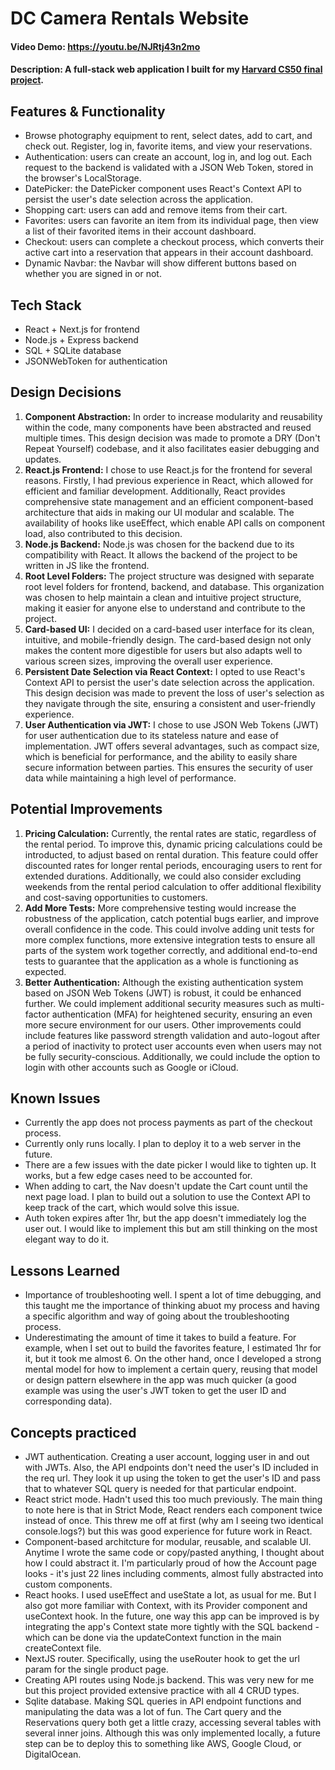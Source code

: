 # DC Camera Rentals Website
#### Video Demo:  https://youtu.be/NJRtj43n2mo
#### Description:  A full-stack web application I built for my [Harvard CS50 final project](https://cs50.harvard.edu/x/2023/project/).

## Features & Functionality
- Browse photography equipment to rent, select dates, add to cart, and check out. Register, log in, favorite items, and view your reservations.
- Authentication: users can create an account, log in, and log out. Each request to the backend is validated with a JSON Web Token, stored in the browser's LocalStorage.
- DatePicker: the DatePicker component uses React's Context API to persist the user's date selection across the application.
- Shopping cart: users can add and remove items from their cart.
- Favorites: users can favorite an item from its individual page, then view a list of their favorited items in their account dashboard.
- Checkout: users can complete a checkout process, which converts their active cart into a reservation that appears in their account dashboard.
- Dynamic Navbar: the Navbar will show different buttons based on whether you are signed in or not.

## Tech Stack
- React + Next.js for frontend
- Node.js + Express backend
- SQL + SQLite database
- JSONWebToken for authentication

## Design Decisions
1. **Component Abstraction:** In order to increase modularity and reusability within the code, many components have been abstracted and reused multiple times. This design decision was made to promote a DRY (Don't Repeat Yourself) codebase, and it also facilitates easier debugging and updates.
2. **React.js Frontend:** I chose to use React.js for the frontend for several reasons. Firstly, I had previous experience in React, which allowed for efficient and familiar development. Additionally, React provides comprehensive state management and an efficient component-based architecture that aids in making our UI modular and scalable. The availability of hooks like useEffect, which enable API calls on component load, also contributed to this decision.
3. **Node.js Backend:** Node.js was chosen for the backend due to its compatibility with React. It allows the backend of the project to be written in JS like the frontend.
4. **Root Level Folders:** The project structure was designed with separate root level folders for frontend, backend, and database. This organization was chosen to help maintain a clean and intuitive project structure, making it easier for anyone else to understand and contribute to the project.
5. **Card-based UI:** I decided on a card-based user interface for its clean, intuitive, and mobile-friendly design. The card-based design not only makes the content more digestible for users but also adapts well to various screen sizes, improving the overall user experience.
6. **Persistent Date Selection via React Context:** I opted to use React's Context API to persist the user's date selection across the application. This design decision was made to prevent the loss of user's selection as they navigate through the site, ensuring a consistent and user-friendly experience.
7. **User Authentication via JWT:** I chose to use JSON Web Tokens (JWT) for user authentication due to its stateless nature and ease of implementation. JWT offers several advantages, such as compact size, which is beneficial for performance, and the ability to easily share secure information between parties. This ensures the security of user data while maintaining a high level of performance.

## Potential Improvements
1. **Pricing Calculation:** Currently, the rental rates are static, regardless of the rental period. To improve this, dynamic pricing calculations could be introducted, to adjust based on rental duration. This feature could offer discounted rates for longer rental periods, encouraging users to rent for extended durations. Additionally, we could also consider excluding weekends from the rental period calculation to offer additional flexibility and cost-saving opportunities to customers.
2. **Add More Tests:** More comprehensive testing would increase the robustness of the application, catch potential bugs earlier, and improve overall confidence in the code. This could involve adding unit tests for more complex functions, more extensive integration tests to ensure all parts of the system work together correctly, and additional end-to-end tests to guarantee that the application as a whole is functioning as expected.
3. **Better Authentication:** Although the existing authentication system based on JSON Web Tokens (JWT) is robust, it could be enhanced further. We could implement additional security measures such as multi-factor authentication (MFA) for heightened security, ensuring an even more secure environment for our users. Other improvements could include features like password strength validation and auto-logout after a period of inactivity to protect user accounts even when users may not be fully security-conscious. Additionally, we could include the option to login with other accounts such as Google or iCloud.

## Known Issues
- Currently the app does not process payments as part of the checkout process.
- Currently only runs locally. I plan to deploy it to a web server in the future.
- There are a few issues with the date picker I would like to tighten up. It works, but a few edge cases need to be accounted for.
- When adding to cart, the Nav doesn't update the Cart count until the next page load. I plan to build out a solution to use the Context API to keep track of the cart, which would solve this issue.
- Auth token expires after 1hr, but the app doesn't immediately log the user out. I would like to implement this but am still thinking on the most elegant way to do it.

## Lessons Learned
- Importance of troubleshooting well. I spent a lot of time debugging, and this taught me the importance of thinking abuot my process and having a specific algorithm and way of going about the troubleshooting process.
- Underestimating the amount of time it takes to build a feature. For example, when I set out to build the favorites feature, I estimated 1hr for it, but it took me almost 6. On the other hand, once I developed a strong mental model for how to implement a certain query, reusing that model or design pattern elsewhere in the app was much quicker (a good example was using the user's JWT token to get the user ID and corresponding data). 

## Concepts practiced
- JWT authentication. Creating a user account, logging user in and out with JWTs. Also, the API endpoints don't need the user's ID included in the req url. They look it up using the token to get the user's ID and pass that to whatever SQL query is needed for that particular endpoint. 
- React strict mode. Hadn't used this too much previously. The main thing to note here is that in Strict Mode, React renders each component twice instead of once. This threw me off at first (why am I seeing two identical console.logs?) but this was good experience for future work in React.
- Component-based architcture for modular, reusable, and scalable UI. Anytime I wrote the same code or copy/pasted anything, I thought about how I could abstract it. I'm particularly proud of how the Account page looks - it's just 22 lines including comments, almost fully abstracted into custom components.
- React hooks. I used useEffect and useState a lot, as usual for me. But I also got more familiar with Context, with its Provider component and useContext hook. In the future, one way this app can be improved is by integrating the app's Context state more tightly with the SQL backend - which can be done via the updateContext function in the main createContext file.
- NextJS router. Specifically, using the useRouter hook to get the url param for the single product page.
- Creating API routes using Node.js backend. This was very new for me but this project provided extensive practice with all 4 CRUD types.
- Sqlite database. Making SQL queries in API endpoint functions and manipulating the data was a lot of fun. The Cart query and the Reservations query both get a little crazy, accessing several tables with several inner joins. Although this was only implemented locally, a future step can be to deploy this to something like AWS, Google Cloud, or DigitalOcean. 
